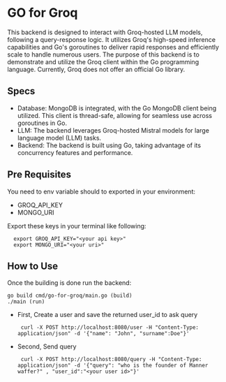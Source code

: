 # GO for Groq

This backend is designed to interact with Groq-hosted LLM models, following a query-response logic. It utilizes Groq's
high-speed inference capabilities and Go's goroutines to deliver rapid responses and efficiently scale to handle
numerous users. The purpose of this backend is to demonstrate and utilize the Groq client within the Go programming
language. Currently, Groq does not offer an official Go library.

## Specs

- Database: MongoDB is integrated, with the Go MongoDB client being utilized. This client is thread-safe, allowing for
  seamless use across goroutines in Go.
- LLM: The backend leverages Groq-hosted Mistral models for large language model (LLM) tasks.
- Backend: The backend is built using Go, taking advantage of its concurrency features and performance.

## Pre Requisites

You need to env variable should to exported in your environment:

- GROQ_API_KEY
- MONGO_URI

Export these keys in your terminal like following:

      export GROQ_API_KEY="<your api key>"
      export MONGO_URI="<your uri>"


## How to Use
Once the building is done run the backend:

    go build cmd/go-for-groq/main.go (build)
    ./main (run)

- First, Create a user and save the returned user_id to ask query

       curl -X POST http://localhost:8080/user -H "Content-Type: application/json" -d '{"name": "John", "surname":Doe"}'  

- Second, Send query

       curl -X POST http://localhost:8080/query -H "Content-Type: application/json" -d '{"query": "who is the founder of Manner waffer?" , "user_id":"<your user id>"}'


